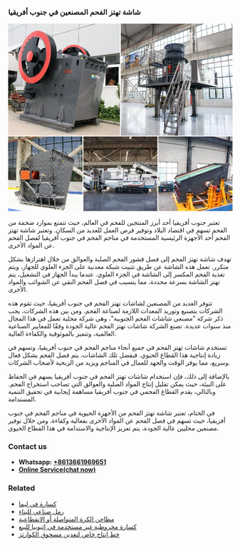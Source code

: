 <h3>شاشة تهتز الفحم المصنعين في جنوب أفريقيا</h3><img src='1701852326.jpg' alt=''><p>تعتبر جنوب أفريقيا أحد أبرز المنتجين للفحم في العالم، حيث تتمتع بموارد ضخمة من الفحم تسهم في اقتصاد البلاد وتوفير فرص العمل للعديد من السكان. وتعتبر شاشة تهتز الفحم أحد الأجهزة الرئيسية المستخدمة في مناجم الفحم في جنوب أفريقيا لفصل الفحم عن المواد الأخرى.</p><p>تهدف شاشة تهتز الفحم إلى فصل قشور الفحم الصلبة والعوالق من خلال اهتزازها بشكل متكرر. تعمل هذه الشاشة عن طريق تثبيت شبكة معدنية على الجزء العلوي للجهاز، ويتم تغذية الفحم المكسر إلى الشاشة في الجزء العلوي. عندما يبدأ الجهاز في التشغيل، يتم تهتز الشاشة بسرعة محددة، مما يتسبب في فصل الفحم النقي عن الشوائب والمواد الأخرى.</p><p>تتوفر العديد من المصنعين لشاشات تهتز الفحم في جنوب أفريقيا، حيث تقوم هذه الشركات بتصنيع وتوريد المعدات اللازمة لصناعة الفحم. ومن بين هذه الشركات، يجب ذكر شركة "مصنعي شاشات الفحم الجنوبية"، وهي شركة محلية تعمل في هذا المجال منذ سنوات عديدة. تصنع الشركة شاشات تهتز الفحم عالية الجودة وفقًا للمعايير الصناعية العالمية، وتتميز بالموثوقية والكفاءة العالية.</p><p>تستخدم شاشات تهتز الفحم في جميع أنحاء مناجم الفحم في جنوب أفريقيا، وتسهم في زيادة إنتاجية هذا القطاع الحيوي. فبفضل تلك الشاشات، يتم فصل الفحم بشكل فعال وسريع، مما يوفر الوقت والجهد للعمال في المناجم ويزيد من الربحية لأصحاب الشركات.</p><p>بالإضافة إلى ذلك، فإن استخدام شاشات تهتز الفحم في جنوب أفريقيا يسهم في الحفاظ على البيئة، حيث يمكن تقليل إنتاج المواد الصلبة والعوالق التي تصاحب استخراج الفحم. وبالتالي، يقدم القطاع الفحمي في جنوب أفريقيا مساهمة إيجابية في تحقيق التنمية المستدامة.</p><p>في الختام، تعتبر شاشة تهتز الفحم من الأجهزة الحيوية في مناجم الفحم في جنوب أفريقيا، حيث تسهم في فصل الفحم عن المواد الأخرى بفعالية وكفاءة. ومن خلال توفير مصنعين محليين عالية الجودة، يتم تعزيز الإنتاجية والاستدامة في هذا القطاع الحيوي.</p><h3>Contact us</h3><ul><li><strong>Whatsapp:&nbsp;<a href="https://wa.me/8613661969651">+8613661969651</a></strong></li><li><a href="https://swt.shibang-china.com/?git&amp;zhl&amp;شاشة تهتز الفحم المصنعين في جنوب أفريقيا"><strong>Online Service(chat now)</strong></a></li></ul><h3>Related</h3><ul><li><a href='كسارة في ليما.md'>كسارة في ليما</a></li><li><a href='رمل صناعي للبناء.md'>رمل صناعي للبناء</a></li><li><a href='مطاحن الكرة المتواصلة أو الانقطاعية.md'>مطاحن الكرة المتواصلة أو الانقطاعية</a></li><li><a href='كسارة مخروطية غير مستخدمة في إثيوبيا للبيع.md'>كسارة مخروطية غير مستخدمة في إثيوبيا للبيع</a></li><li><a href='خط إنتاج خاص لتعدين مسحوق الكوارتز.md'>خط إنتاج خاص لتعدين مسحوق الكوارتز</a></li></ul>